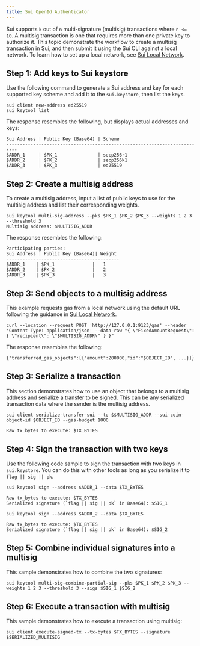 ```yaml
---
title: Sui OpenId Authenticator
---
```


Sui supports `k` out of `n` multi-signature (multisig) transactions where `n <= 10`. A multisig transaction is one that requires more than one private key to authorize it. This topic demonstrate the workflow to create a multisig transaction in Sui, and then submit it using the Sui CLI against a local network. To learn how to set up a local network, see [Sui Local Network](../build/sui-local-network.md).

## Step 1: Add keys to Sui keystore

Use the following command to generate a Sui address and key for each supported key scheme and add it to the `sui.keystore`, then list the keys.

```shell
sui client new-address ed25519
sui keytool list
```

The response resembles the following, but displays actual addresses and keys:

```
Sui Address | Public Key (Base64) | Scheme
--------------------------------------------------------------------------
$ADDR_1     | $PK_1               | secp256r1
$ADDR_2     | $PK_2               | secp256k1
$ADDR_3     | $PK_3               | ed25519
```

## Step 2: Create a multisig address

To create a multisig address, input a list of public keys to use for the multisig address and list their corresponding weights.

```shell
sui keytool multi-sig-address --pks $PK_1 $PK_2 $PK_3 --weights 1 2 3 --threshold 3
Multisig address: $MULTISIG_ADDR
```

The response resembles the following:

```
Participating parties:
Sui Address | Public Key (Base64)| Weight
------------------------------------------
$ADDR_1    | $PK_1              |   1
$ADDR_2    | $PK_2              |   2
$ADDR_3    | $PK_3              |   3
```

## Step 3: Send objects to a multisig address

This example requests gas from a local network using the default URL following the guidance in [Sui Local Network](../build/sui-local-network.md).


```shell
curl --location --request POST 'http://127.0.0.1:9123/gas' --header 'Content-Type: application/json' --data-raw "{ \"FixedAmountRequest\": { \"recipient\": \"$MULTISIG_ADDR\" } }"
```

The response resembles the following:
```
{"transferred_gas_objects":[{"amount":200000,"id":"$OBJECT_ID", ...}]}
```

## Step 3: Serialize a transaction

This section demonstrates how to use an object that belongs to a multisig address and serialize a transfer to be signed. This can be any serialized transaction data where the sender is the multisig address.

```shell
sui client serialize-transfer-sui --to $$MULTISIG_ADDR --sui-coin-object-id $OBJECT_ID --gas-budget 1000

Raw tx_bytes to execute: $TX_BYTES
```

## Step 4: Sign the transaction with two keys

Use the following code sample to sign the transaction with two keys in `sui.keystore`. You can do this with other tools as long as you serialize it to `flag || sig || pk`.

```shell
sui keytool sign --address $ADDR_1 --data $TX_BYTES

Raw tx_bytes to execute: $TX_BYTES
Serialized signature (`flag || sig || pk` in Base64): $SIG_1

sui keytool sign --address $ADDR_2 --data $TX_BYTES

Raw tx_bytes to execute: $TX_BYTES
Serialized signature (`flag || sig || pk` in Base64): $SIG_2
```

## Step 5: Combine individual signatures into a multisig

This sample demonstrates how to combine the two signatures:
```shell
sui keytool multi-sig-combine-partial-sig --pks $PK_1 $PK_2 $PK_3 --weights 1 2 3 --threshold 3 --sigs $SIG_1 $SIG_2
```

## Step 6: Execute a transaction with multisig

This sample demonstrates how to execute a transaction using multisig:
```shell
sui client execute-signed-tx --tx-bytes $TX_BYTES --signature $SERIALIZED_MULTISIG
```
